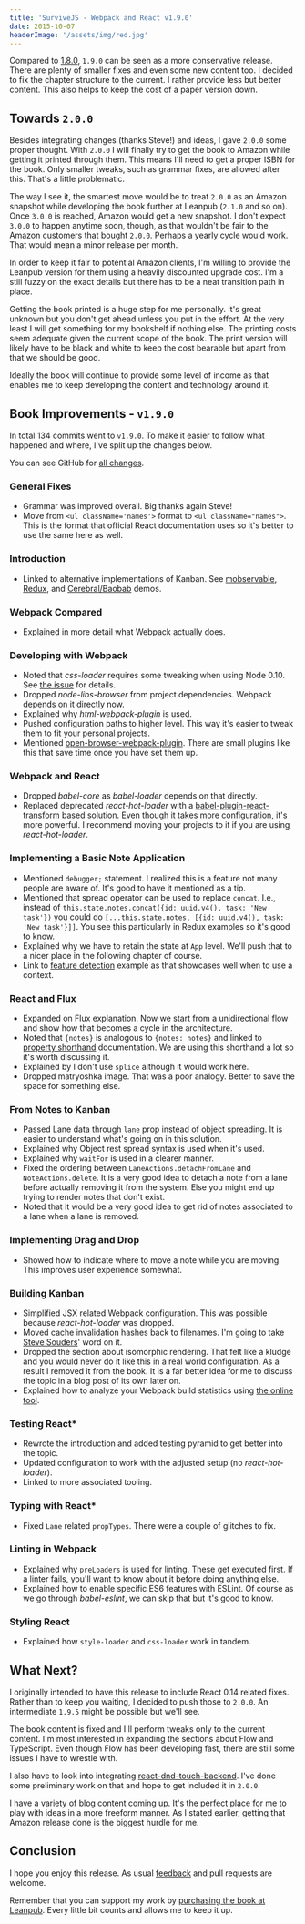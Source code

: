 ```yaml
---
title: 'SurviveJS - Webpack and React v1.9.0'
date: 2015-10-07
headerImage: '/assets/img/red.jpg'
---
```


Compared to [1.8.0](../survivejs-18), `1.9.0` can be seen as a more conservative release. There are plenty of smaller fixes and even some new content too. I decided to fix the chapter structure to the current. I rather provide less but better content. This also helps to keep the cost of a paper version down.

## Towards `2.0.0`

Besides integrating changes (thanks Steve!) and ideas, I gave `2.0.0` some proper thought. With `2.0.0` I will finally try to get the book to Amazon while getting it printed through them. This means I'll need to get a proper ISBN for the book. Only smaller tweaks, such as grammar fixes, are allowed after this. That's a little problematic.

The way I see it, the smartest move would be to treat `2.0.0` as an Amazon snapshot while developing the book further at Leanpub (`2.1.0` and so on). Once `3.0.0` is reached, Amazon would get a new snapshot. I don't expect `3.0.0` to happen anytime soon, though, as that wouldn't be fair to the Amazon customers that bought `2.0.0`. Perhaps a yearly cycle would work. That would mean a minor release per month.

In order to keep it fair to potential Amazon clients, I'm willing to provide the Leanpub version for them using a heavily discounted upgrade cost. I'm a still fuzzy on the exact details but there has to be a neat transition path in place.

Getting the book printed is a huge step for me personally. It's great unknown but you don't get ahead unless you put in the effort. At the very least I will get something for my bookshelf if nothing else. The printing costs seem adequate given the current scope of the book. The print version will likely have to be black and white to keep the cost bearable but apart from that we should be good.

Ideally the book will continue to provide some level of income as that enables me to keep developing the content and technology around it.

## Book Improvements - `v1.9.0`

In total 134 commits went to `v1.9.0`. To make it easier to follow what happened and where, I've split up the changes below.

You can see GitHub for [all changes](https://github.com/survivejs/webpack_react/compare/v1.8.0...v1.9.0).

### General Fixes

* Grammar was improved overall. Big thanks again Steve!
* Move from `<ul className='names'>` format to `<ul className="names">`. This is the format that official React documentation uses so it's better to use the same here as well.

### Introduction

* Linked to alternative implementations of Kanban. See [mobservable](https://github.com/survivejs/mobservable-demo), [Redux](https://github.com/survivejs/redux-demo), and [Cerebral/Baobab](https://github.com/survivejs/cerebral-demo) demos.

### Webpack Compared

* Explained in more detail what Webpack actually does.

### Developing with Webpack

* Noted that *css-loader* requires some tweaking when using Node 0.10. See [the issue](https://github.com/webpack/css-loader/issues/144) for details.
* Dropped *node-libs-browser* from project dependencies. Webpack depends on it directly now.
* Explained why *html-webpack-plugin* is used.
* Pushed configuration paths to higher level. This way it's easier to tweak them to fit your personal projects.
* Mentioned [open-browser-webpack-plugin](https://www.npmjs.com/package/open-browser-webpack-plugin). There are small plugins like this that save time once you have set them up.

### Webpack and React

* Dropped *babel-core* as *babel-loader* depends on that directly.
* Replaced deprecated *react-hot-loader* with a [babel-plugin-react-transform](babel-plugin-react-transform) based solution. Even though it takes more configuration, it's more powerful. I recommend moving your projects to it if you are using *react-hot-loader*.

### Implementing a Basic Note Application

* Mentioned `debugger;` statement. I realized this is a feature not many people are aware of. It's good to have it mentioned as a tip.
* Mentioned that spread operator can be used to replace `concat`. I.e., instead of `this.state.notes.concat({id: uuid.v4(), task: 'New task'})` you could do `[...this.state.notes, [{id: uuid.v4(), task: 'New task'}]]`. You see this particularly in Redux examples so it's good to know.
* Explained why we have to retain the state at `App` level. We'll push that to a nicer place in the following chapter of course.
* Link to [feature detection](https://github.com/casesandberg/react-context/) example as that showcases well when to use a context.

### React and Flux

* Expanded on Flux explanation. Now we start from a unidirectional flow and show how that becomes a cycle in the architecture.
* Noted that `{notes}` is analogous to `{notes: notes}` and linked to [property shorthand](https://developer.mozilla.org/en-US/docs/Web/JavaScript/Reference/Operators/Object_initializer) documentation. We are using this shorthand a lot so it's worth discussing it.
* Explained by I don't use `splice` although it would work here.
* Dropped matryoshka image. That was a poor analogy. Better to save the space for something else.

### From Notes to Kanban

* Passed Lane data through `lane` prop instead of object spreading. It is easier to understand what's going on in this solution.
* Explained why Object rest spread syntax is used when it's used.
* Explained why `waitFor` is used in a clearer manner.
* Fixed the ordering between `LaneActions.detachFromLane` and `NoteActions.delete`. It is a very good idea to detach a note from a lane before actually removing it from the system. Else you might end up trying to render notes that don't exist.
* Noted that it would be a very good idea to get rid of notes associated to a lane when a lane is removed.

### Implementing Drag and Drop

* Showed how to indicate where to move a note while you are moving. This improves user experience somewhat.

### Building Kanban

* Simplified JSX related Webpack configuration. This was possible because *react-hot-loader* was dropped.
* Moved cache invalidation hashes back to filenames. I'm going to take [Steve Souders](http://www.stevesouders.com/blog/2008/08/23/revving-filenames-dont-use-querystring/)' word on it.
* Dropped the section about isomorphic rendering. That felt like a kludge and you would never do it like this in a real world configuration. As a result I removed it from the book. It is a far better idea for me to discuss the topic in a blog post of its own later on.
* Explained how to analyze your Webpack build statistics using [the online tool](http://webpack.github.io/analyse/).

### Testing React*

* Rewrote the introduction and added testing pyramid to get better into the topic.
* Updated configuration to work with the adjusted setup (no *react-hot-loader*).
* Linked to more associated tooling.

### Typing with React*

* Fixed `Lane` related `propTypes`. There were a couple of glitches to fix.

### Linting in Webpack

* Explained why `preLoaders` is used for linting. These get executed first. If a linter fails, you'll want to know about it before doing anything else.
* Explained how to enable specific ES6 features with ESLint. Of course as we go through *babel-eslint*, we can skip that but it's good to know.

### Styling React

* Explained how `style-loader` and `css-loader` work in tandem.

## What Next?

I originally intended to have this release to include React 0.14 related fixes. Rather than to keep you waiting, I decided to push those to `2.0.0`. An intermediate `1.9.5` might be possible but we'll see.

The book content is fixed and I'll perform tweaks only to the current content. I'm most interested in expanding the sections about Flow and TypeScript. Even though Flow has been developing fast, there are still some issues I have to wrestle with.

I also have to look into integrating [react-dnd-touch-backend](https://github.com/yahoo/react-dnd-touch-backend). I've done some preliminary work on that and hope to get included it in `2.0.0`.

I have a variety of blog content coming up. It's the perfect place for me to play with ideas in a more freeform manner. As I stated earlier, getting that Amazon release done is the biggest hurdle for me.

## Conclusion

I hope you enjoy this release. As usual [feedback](https://github.com/survivejs/webpack_react/issues) and pull requests are welcome.

Remember that you can support my work by [purchasing the book at Leanpub](https://leanpub.com/survivejs_webpack_react). Every little bit counts and allows me to keep it up.
